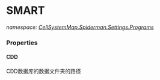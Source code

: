 ﻿# SMART
_namespace: [CellSystemMap.Spiderman.Settings.Programs](./index.md)_






### Properties

#### CDD
CDD数据库的数据文件夹的路径
